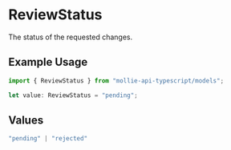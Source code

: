 # ReviewStatus

The status of the requested changes.

## Example Usage

```typescript
import { ReviewStatus } from "mollie-api-typescript/models";

let value: ReviewStatus = "pending";
```

## Values

```typescript
"pending" | "rejected"
```